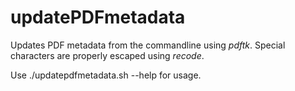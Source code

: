 # updatePDFmetadata
Updates PDF metadata from the commandline using *pdftk*. Special characters are properly escaped using *recode*.

Use ./updatepdfmetadata.sh --help for usage.
